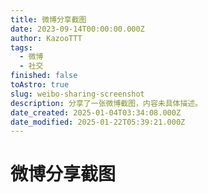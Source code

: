 ```yaml
---
title: 微博分享截图
date: 2023-09-14T00:00:00.000Z
author: KazooTTT
tags:
  - 微博
  - 社交
finished: false
toAstro: true
slug: weibo-sharing-screenshot
description: 分享了一张微博截图，内容未具体描述。
date_created: 2025-01-04T03:34:08.000Z
date_modified: 2025-01-22T05:39:21.000Z
---
```


# 微博分享截图
